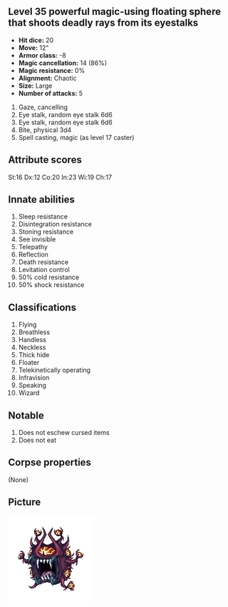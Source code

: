 ## Level 35 powerful magic-using floating sphere that shoots deadly rays from its eyestalks

- **Hit dice:** 20
- **Move:** 12"
- **Armor class:** -8
- **Magic cancellation:** 14 (86%)
- **Magic resistance:** 0%
- **Alignment:** Chaotic
- **Size:** Large
- **Number of attacks:** 5
1. Gaze, cancelling
2. Eye stalk, random eye stalk 6d6
3. Eye stalk, random eye stalk 6d6
4. Bite, physical 3d4
5. Spell casting, magic (as level 17 caster)

## Attribute scores

St:16 Dx:12 Co:20 In:23 Wi:19 Ch:17

## Innate abilities

1. Sleep resistance
2. Disintegration resistance
3. Stoning resistance
4. See invisible
5. Telepathy
6. Reflection
7. Death resistance
8. Levitation control
9. 50% cold resistance
10. 50% shock resistance

## Classifications

1. Flying
2. Breathless
3. Handless
4. Neckless
5. Thick hide
6. Floater
7. Telekinetically operating
8. Infravision
9. Speaking
10. Wizard

## Notable

1. Does not eschew cursed items
2. Does not eat

## Corpse properties

(None)

## Picture

![Elder gazer](https://github.com/hyvanmielenpelit/GnollHackTileSet/blob/main/Monsters/elder_gazer/elder_gazer.png?raw=true)
